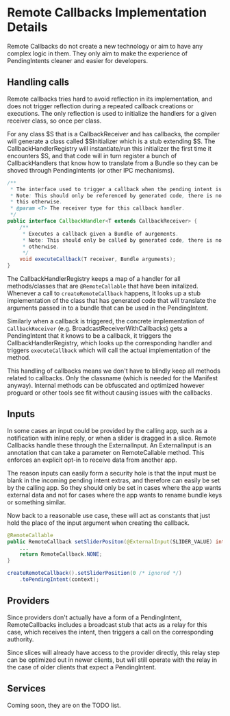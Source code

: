 # Remote Callbacks Implementation Details

Remote Callbacks do not create a new technology or aim to have any complex
logic in them. They only aim to make the experience of PendingIntents cleaner
and easier for developers.

## Handling calls

Remote callbacks tries hard to avoid reflection in its implementation, and
does not trigger reflection during a repeated callback creations or executions.
The only reflection is used to initialize the handlers for a given receiver
class, so once per class.

For any class $S that is a CallbackReceiver and has callbacks, the compiler will
generate a class called $SInitializer which is a stub extending $S. The
CallbackHandlerRegistry will instantiate/run this initializer the first time it
encounters $S, and that code will in turn register a bunch of CallbackHandlers
that know how to translate from a Bundle so they can be shoved through
PendingIntents (or other IPC mechanisms).

```java
/**
 * The interface used to trigger a callback when the pending intent is fired.
 * Note: This should only be referenced by generated code, there is no reason to reference
 * this otherwise.
 * @param <T> The receiver type for this callback handler.
 */
public interface CallbackHandler<T extends CallbackReceiver> {
    /**
     * Executes a callback given a Bundle of aurgements.
     * Note: This should only be called by generated code, there is no reason to reference this
     * otherwise.
     */
    void executeCallback(T receiver, Bundle arguments);
}
```

The CallbackHandlerRegistry keeps a map of a handler for all methods/classes that are
`@RemoteCallable` that have been initalized. Whenever a call to
`createRemoteCallback` happens, It looks up a stub implementation of the class
that has generated code that will translate the arguments passed in to
a bundle that can be used in the PendingIntent.

Similarly when a callback is triggered, the concrete implementation of
`CallbackReceiver` (e.g. BroadcastReceiverWithCallbacks) gets a PendingIntent
that it knows to be a callback, it triggers the CallbackHandlerRegistry, which
looks up the corresponding handler and triggers `executeCallback` which will
call the actual implementation of the method.

This handling of callbacks means we don't have to blindly keep all methods
related to callbacks. Only the classname (which is needed for the Manifest
anyway). Internal methods can be obfuscated and optimized however proguard or
other tools see fit without causing issues with the callbacks.

## Inputs

In some cases an input could be provided by the calling app, such as a
notification with inline reply, or when a slider is dragged in a slice. Remote
Callbacks handle these through the ExternalInput. An ExternalInput
is an annotation that can take a parameter on RemoteCallable method.
This enforces an explicit opt-in to receive data from another app.

The reason inputs can easily form a security hole is that the input must be
blank in the incoming pending intent extras, and therefore can easily be
set by the calling app. So they should only be set in cases where the app
wants external data and not for cases where the app wants to rename bundle keys
or something similar.

Now back to a reasonable use case, these will act as constants that just hold
the place of the input argument when creating the callback.

```java
@RemoteCallable
public RemoteCallback setSliderPositon(@ExternalInput(SLIDER_VALUE) int value) {
    ...
    return RemoteCallback.NONE;
}

createRemoteCallback().setSliderPosition(0 /* ignored */)
    .toPendingIntent(context);
```

## Providers

Since providers don't actually have a form of a PendingIntent, RemoteCallbacks
includes a broadcast stub that acts as a relay for this case, which receives
the intent, then triggers a call on the corresponding authority.

Since slices will already have access to the provider directly, this relay step
can be optimized out in newer clients, but will still operate with the relay in
the case of older clients that expect a PendingIntent.

## Services

Coming soon, they are on the TODO list.
